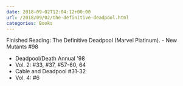 ```yaml
---
date: 2018-09-02T12:04:12+00:00
url: /2018/09/02/the-definitive-deadpool.html
categories: Books
---
```

Finished Reading: The Definitive Deadpool (Marvel Platinum). - New Mutants #98
- Deadpool/Death Annual '98
- Vol. 2: #33, #37, #57-60, 64
- Cable and Deadpool #31-32
- Vol. 4: #6


